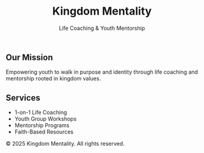 <!DOCTYPE html>
<html lang="en">
<head>
  <meta charset="UTF-8" />
  <meta name="viewport" content="width=device-width, initial-scale=1.0"/>
  <title>Kingdom Mentality</title>
  <link rel="stylesheet" href="style.css" />
</head>
<body>
  <header>
    <h1>Kingdom Mentality</h1>
    <p>Life Coaching & Youth Mentorship</p>
  </header>
  
  <section>
    <h2>Our Mission</h2>
    <p>Empowering youth to walk in purpose and identity through life coaching and mentorship rooted in kingdom values.</p>
  </section>
  
  <section>
    <h2>Services</h2>
    <ul>
      <li>1-on-1 Life Coaching</li>
      <li>Youth Group Workshops</li>
      <li>Mentorship Programs</li>
      <li>Faith-Based Resources</li>
    </ul>
  </section>

  <footer>
    <p>&copy; 2025 Kingdom Mentality. All rights reserved.</p>
  </footer>
</body>
</html>
